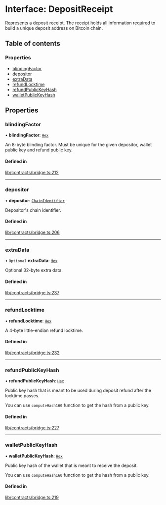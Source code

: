 # Interface: DepositReceipt

Represents a deposit receipt. The receipt holds all information required
to build a unique deposit address on Bitcoin chain.

## Table of contents

### Properties

- [blindingFactor](DepositReceipt.md#blindingfactor)
- [depositor](DepositReceipt.md#depositor)
- [extraData](DepositReceipt.md#extradata)
- [refundLocktime](DepositReceipt.md#refundlocktime)
- [refundPublicKeyHash](DepositReceipt.md#refundpublickeyhash)
- [walletPublicKeyHash](DepositReceipt.md#walletpublickeyhash)

## Properties

### blindingFactor

• **blindingFactor**: [`Hex`](../classes/Hex.md)

An 8-byte blinding factor. Must be unique for the given depositor, wallet
public key and refund public key.

#### Defined in

[lib/contracts/bridge.ts:212](https://github.com/threshold-network/tbtc-v2/blob/ntt-typescript/typescript/src/lib/contracts/bridge.ts#L212)

___

### depositor

• **depositor**: [`ChainIdentifier`](ChainIdentifier.md)

Depositor's chain identifier.

#### Defined in

[lib/contracts/bridge.ts:206](https://github.com/threshold-network/tbtc-v2/blob/ntt-typescript/typescript/src/lib/contracts/bridge.ts#L206)

___

### extraData

• `Optional` **extraData**: [`Hex`](../classes/Hex.md)

Optional 32-byte extra data.

#### Defined in

[lib/contracts/bridge.ts:237](https://github.com/threshold-network/tbtc-v2/blob/ntt-typescript/typescript/src/lib/contracts/bridge.ts#L237)

___

### refundLocktime

• **refundLocktime**: [`Hex`](../classes/Hex.md)

A 4-byte little-endian refund locktime.

#### Defined in

[lib/contracts/bridge.ts:232](https://github.com/threshold-network/tbtc-v2/blob/ntt-typescript/typescript/src/lib/contracts/bridge.ts#L232)

___

### refundPublicKeyHash

• **refundPublicKeyHash**: [`Hex`](../classes/Hex.md)

Public key hash that is meant to be used during deposit refund after the
locktime passes.

You can use `computeHash160` function to get the hash from a public key.

#### Defined in

[lib/contracts/bridge.ts:227](https://github.com/threshold-network/tbtc-v2/blob/ntt-typescript/typescript/src/lib/contracts/bridge.ts#L227)

___

### walletPublicKeyHash

• **walletPublicKeyHash**: [`Hex`](../classes/Hex.md)

Public key hash of the wallet that is meant to receive the deposit.

You can use `computeHash160` function to get the hash from a public key.

#### Defined in

[lib/contracts/bridge.ts:219](https://github.com/threshold-network/tbtc-v2/blob/ntt-typescript/typescript/src/lib/contracts/bridge.ts#L219)

